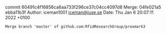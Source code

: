 commit 60491c4f16856ca6aa733f296ce37c04cc4097d8
Merge: 04fe021a5 ebba11b3f
Author: iceman1001 <iceman@iuse.se>
Date:   Thu Jan 6 20:07:11 2022 +0100

    Merge branch 'master' of github.com:RfidResearchGroup/proxmark3

